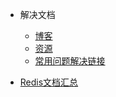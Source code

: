 + 解决文档
  - [博客](links/博客.md)
  - [资源](links/资源.md)
  - [常用问题解决链接](links/常用问题解决链接.md)

+ [Redis文档汇总](links/redis文档汇总)
